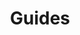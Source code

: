 ---
layout: doc-page-parent
title: Guides
nav_order: 8
previous:
    title: Errors
    path: /docs/errors
next:
    title: Error Handling
    path: /docs/guides/error-handling

has_children: true
toc_title: ''
---